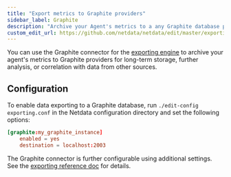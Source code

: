```yaml
---
title: "Export metrics to Graphite providers"
sidebar_label: Graphite
description: "Archive your Agent's metrics to a any Graphite database provider for long-term storage, further analysis, or correlation with data from other sources."
custom_edit_url: https://github.com/netdata/netdata/edit/master/exporting/graphite/README.md
---
```




You can use the Graphite connector for the [exporting engine](/docs/agent/exporting) to archive your agent's metrics to
Graphite providers for long-term storage, further analysis, or correlation with data from other sources.

## Configuration

To enable data exporting to a Graphite database, run `./edit-config exporting.conf` in the Netdata configuration
directory and set the following options:

```conf
[graphite:my_graphite_instance]
    enabled = yes
    destination = localhost:2003
```

The Graphite connector is further configurable using additional settings. See the [exporting reference
doc](/docs/agent/exporting#options) for details.


